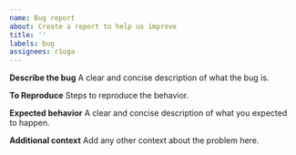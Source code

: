 ```yaml
---
name: Bug report
about: Create a report to help us improve
title: ''
labels: bug
assignees: r1oga
---
```


**Describe the bug**
A clear and concise description of what the bug is.

**To Reproduce**
Steps to reproduce the behavior.

**Expected behavior**
A clear and concise description of what you expected to happen.

**Additional context**
Add any other context about the problem here.
